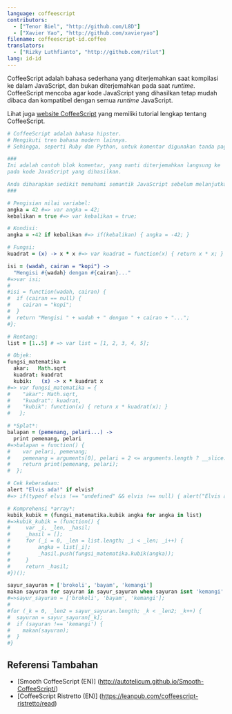 ```yaml
---
language: coffeescript
contributors:
  - ["Tenor Biel", "http://github.com/L8D"]
  - ["Xavier Yao", "http://github.com/xavieryao"]
filename: coffeescript-id.coffee
translators:
  - ["Rizky Luthfianto", "http://github.com/rilut"]
lang: id-id
---
```


CoffeeScript adalah bahasa sederhana yang diterjemahkan saat kompilasi ke dalam JavaScript,
dan bukan diterjemahkan pada saat *runtime*.  
CoffeeScript mencoba agar kode JavaScript yang dihasilkan tetap mudah dibaca
dan kompatibel dengan semua *runtime* JavaScript.

Lihat juga [website CoffeeScript](http://coffeescript.org/) yang memiliki tutorial lengkap tentang CoffeeScript.

```CoffeeScript
# CoffeeScript adalah bahasa hipster.
# Mengikuti tren bahasa modern lainnya.
# Sehingga, seperti Ruby dan Python, untuk komentar digunakan tanda pagar.

###
Ini adalah contoh blok komentar, yang nanti diterjemahkan langsung ke '/ *' dan '* /'
pada kode JavaScript yang dihasilkan.

Anda diharapkan sedikit memahami semantik JavaScript sebelum melanjutkan tutorial ini.
###

# Pengisian nilai variabel:
angka = 42 #=> var angka = 42;
kebalikan = true #=> var kebalikan = true;

# Kondisi:
angka = -42 if kebalikan #=> if(kebalikan) { angka = -42; }

# Fungsi:
kuadrat = (x) -> x * x #=> var kuadrat = function(x) { return x * x; }

isi = (wadah, cairan = "kopi") ->
  "Mengisi #{wadah} dengan #{cairan}..."
#=>var isi;
#
#isi = function(wadah, cairan) {
#  if (cairan == null) {
#    cairan = "kopi";
#  }
#  return "Mengisi " + wadah + " dengan " + cairan + "...";
#};

# Rentang:
list = [1..5] # => var list = [1, 2, 3, 4, 5];

# Objek:
fungsi_matematika =
  akar:   Math.sqrt
  kuadrat: kuadrat
  kubik:   (x) -> x * kuadrat x
#=> var fungsi_matematika = {
#    "akar": Math.sqrt,
#    "kuadrat": kuadrat,
#    "kubik": function(x) { return x * kuadrat(x); }
#   };

# *Splat*:
balapan = (pemenang, pelari...) ->
  print pemenang, pelari
#=>balapan = function() {
#    var pelari, pemenang;
#    pemenang = arguments[0], pelari = 2 <= arguments.length ? __slice.call(arguments, 1) : [];
#    return print(pemenang, pelari);
#  };

# Cek keberadaan:
alert "Elvis ada!" if elvis?
#=> if(typeof elvis !== "undefined" && elvis !== null) { alert("Elvis ada!"); }

# Komprehensi *array*:
kubik_kubik = (fungsi_matematika.kubik angka for angka in list)
#=>kubik_kubik = (function() {
#     var _i, _len, _hasil;
#     _hasil = [];
#     for (_i = 0, _len = list.length; _i < _len; _i++) {
#         angka = list[_i];
#         _hasil.push(fungsi_matematika.kubik(angka));
#     }
#     return _hasil;
#})();

sayur_sayuran = ['brokoli', 'bayam', 'kemangi']
makan sayuran for sayuran in sayur_sayuran when sayuran isnt 'kemangi'
#=>sayur_sayuran = ['brokoli', 'bayam', 'kemangi'];
#
#for (_k = 0, _len2 = sayur_sayuran.length; _k < _len2; _k++) {
#  sayuran = sayur_sayuran[_k];
#  if (sayuran !== 'kemangi') {
#    makan(sayuran);
#  }
#}
```

## Referensi Tambahan

- [Smooth CoffeeScript (EN)] (http://autotelicum.github.io/Smooth-CoffeeScript/)
- [CoffeeScript Ristretto (EN)] (https://leanpub.com/coffeescript-ristretto/read)
